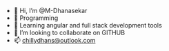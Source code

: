 - 👋 Hi, I’m @M-Dhanasekar
- 👀 Programming
- 🌱 Learning angular and full stack development tools
- 💞️ I’m looking to collaborate on GITHUB
- 📫 chillydhans@outlook.com

<!---
M-Dhanasekar/M-Dhanasekar is a ✨ special ✨ repository because its `README.md` (this file) appears on your GitHub profile.
You can click the Preview link to take a look at your changes.
--->
